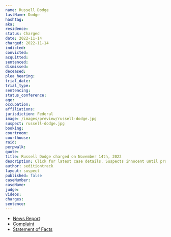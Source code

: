 ```yaml
---
name: Russell Dodge
lastName: Dodge
hashtag:
aka:
residence:
status: Charged
date: 2022-11-14
charged: 2022-11-14
indicted:
convicted:
acquitted:
sentenced:
dismissed:
deceased:
plea_hearing:
trial_date:
trial_type:
sentencing:
status_conference:
age:
occupation:
affiliations:
jurisdiction: Federal
image: /images/preview/russell-dodge.jpg
suspect: russell-dodge.jpg
booking:
courtroom:
courthouse:
raid:
perpwalk:
quote:
title: Russell Dodge charged on November 14th, 2022
description: Click for latest case details. Suspects innocent until proven guilty.
author: seditiontrack
layout: suspect
published: false
caseNumber: 
caseName:
judge:
videos:
charges:
sentence:
---
```

- [News Report]()
- [Complaint](https://www.justice.gov/usao-dc/case-multi-defendant/file/1551996/download)
- [Statement of Facts](https://www.justice.gov/usao-dc/case-multi-defendant/file/1552001/download)
